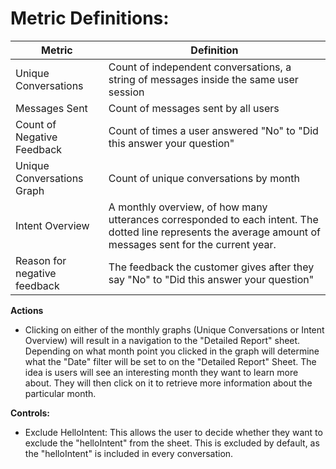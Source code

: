 # Metric Definitions:

Metric | Definition
-------|-------
Unique Conversations | Count of independent conversations, a string of messages inside the same user session
Messages Sent | Count of messages sent by all users
Count of Negative Feedback | Count of times a user answered "No" to "Did this answer your question"
Unique Conversations Graph | Count of unique conversations by month
Intent Overview | A monthly overview, of how many utterances corresponded to each intent. The dotted line represents the average amount of messages sent for the current year.
Reason for negative feedback | The feedback the customer gives after they say "No" to "Did this answer your question"

**Actions** 
- Clicking on either of the monthly graphs (Unique Conversations or Intent Overview) will result in a navigation to the "Detailed Report" sheet. Depending on what month point you clicked in the graph will determine what the "Date" filter will be set to on the "Detailed Report" Sheet. The idea is users will see an interesting month they want to learn more about. They will then click on it to retrieve more information about the particular month.

**Controls:**
- Exclude HelloIntent: This allows the user to decide whether they want to exclude the "helloIntent" from the sheet. This is excluded by default, as the "helloIntent" is included in every conversation.
